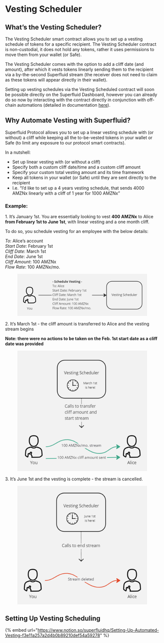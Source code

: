 # Vesting Scheduler

## What’s the Vesting Scheduler?

The Vesting Scheduler smart contract allows you to set up a vesting schedule of tokens for a specific recipient. The Vesting Scheduler contract is non-custodial, it does not hold any tokens, rather it uses permissions to move them from your wallet (or Safe).

The Vesting Scheduler comes with the option to add a cliff date (and amount), after which it vests tokens linearly sending them to the recipient via a by-the-second Superfluid stream (the receiver does not need to claim as these tokens will appear directly in their wallet).

Setting up vesting schedules via the Vesting Scheduled contract will soon be possible directly on the Superfluid Dashboard, however you can already do so now by interacting with the contract directly in conjunction with off-chain automations (detailed in documentation [here](https://www.notion.so/superfluidhq/Setting-Up-Automated-Vesting-f3e11a257a2d4b0b89210def54a59278)).

## Why Automate Vesting with Superfluid?

Superfluid Protocol allows you to set up a linear vesting schedule with (or without) a cliff while keeping all the to-be-vested tokens in your wallet or Safe (to limit any exposure to our protocol smart contracts).

In a nutshell:

* Set up linear vesting with (or without a cliff)
* Specify both a custom cliff date/time and a custom cliff amount
* Specify your custom total vesting amount and its time framework
* Keep all tokens in your wallet (or Safe) until they are sent directly to the recipient
* I.e. “I’d like to set up a 4 years vesting schedule, that sends 4000 AMZNx linearly with a cliff of 1 year for 1000 AMZNx”

### Example:

1\.   It’s January 1st. You are essentially looking to vest **400 AMZNx** to Alice **from February 1st to June 1st**, with linear vesting and a one month cliff.

To do so, you schedule vesting for an employee with the below details:

_To_: Alice’s account\
_Start Date_: February 1st\
_Cliff Date_: March 1st\
_End Date_: June 1st\
_Cliff Amount_: 100 AMZNx\
_Flow Rate_: 100 AMZNx/mo.

<figure><img src="../../../.gitbook/assets/image (4) (3).png" alt=""><figcaption></figcaption></figure>

2\.   It’s March 1st - the cliff amount is transferred to Alice and the vesting stream begins

**Note: there were no actions to be taken on the Feb. 1st start date as a cliff date was provided**

<figure><img src="../../../.gitbook/assets/image (2).png" alt=""><figcaption></figcaption></figure>

3\.   It’s June 1st and the vesting is complete - the stream is cancelled.

<figure><img src="../../../.gitbook/assets/image (12) (2).png" alt=""><figcaption></figcaption></figure>

## Setting Up Vesting Scheduling

{% embed url="https://www.notion.so/superfluidhq/Setting-Up-Automated-Vesting-f3e11a257a2d4b0b89210def54a59278" %}
